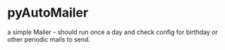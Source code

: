 # pyAutoMailer
a simple Mailer - should run once a day and check config for birthday or other periodic mails to send.
